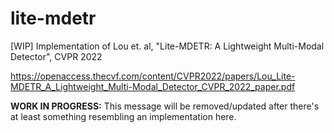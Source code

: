# lite-mdetr
[WIP] Implementation of Lou et. al, "Lite-MDETR: A Lightweight Multi-Modal Detector", CVPR 2022

https://openaccess.thecvf.com/content/CVPR2022/papers/Lou_Lite-MDETR_A_Lightweight_Multi-Modal_Detector_CVPR_2022_paper.pdf

**WORK IN PROGRESS:** This message will be removed/updated after there's at least something resembling an implementation here.
